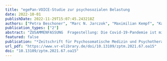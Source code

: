 ```yaml
---
title: "egePan-VOICE-Studie zur psychosozialen Belastung                                       durch die Covid-19-Pandemie bei medizinischtechnischen                                      Assistent*innen"
date: 2022-10-01
publishDate: 2022-11-29T15:07:45.243218Z
authors: ["Petra Beschoner", "Marc N. Jarczok", "Maximilian Kempf", "Katja Weimer", "Franziska Geiser", "Nina Hiebel", "Yesim Erim", "Eva Morawa", "Susann Steudte-Schmiedgen", "Christian Albus", "Lucia Jerg-Bretzke"]
publication_types: ["2"]
abstract: "ZUSAMMENFASSUNG  Fragestellung: Die Covid-19-Pandemie ist mit erhöhten Anforderungen an Beschäftigte im Gesundheitswesen verbunden. Bisher wenig beachtet sind dabei medizinisch-technische Assistent* innen (MTA). Ziel vorliegender Studie ist es daher, Belastungsfaktoren bei MTA in Deutschland während der Pandemie zu identifizieren.  Methoden: Im Frühjahr 2020 wurde mittels einer Online-Befragung eine Querschnittserhebung bei medizinischem Personal durchgeführt (N = 8088).  Ergebnisse: N = 1483 Datensätze von MTA wurden analysiert. Retrospektiv nahm unter der Pandemie die Belastung zu und 60.1 % der MTA litten unter Arbeitsstress (erfasst als Effort- Reward-Imbalance, ERI). Personalmangel und Mehrarbeit waren assoziiert mit einer Zunahme von Arbeitsstress. Vereinbarkeitsprobleme von Familie und Beruf und Kontakt zu kontaminiertem Material/Infizierten begünstigten das Arbeitsstresserleben.  Diskussion: Insbesondere Personalmangel, Mehrarbeit und direkter Kontakt mit Covid-19-Infizierten/- Material erhöhen Arbeitsstress in der Pandemie und stellen eine potenzielle Gesundheitsgefährdung für MTA dar. Verbesserungen dieser Rahmenbedingungen könnten helfen, ein gesundes und effektives Arbeiten in Pandemien zu sichern."
featured: false
publication: "*Zeitschrift für Psychosomatische Medizin und Psychotherapie*"
url_pdf: "https://www.vr-elibrary.de/doi/10.13109/zptm.2021.67.oa15"
doi: "10.13109/zptm.2021.67.oa15"
---
```


